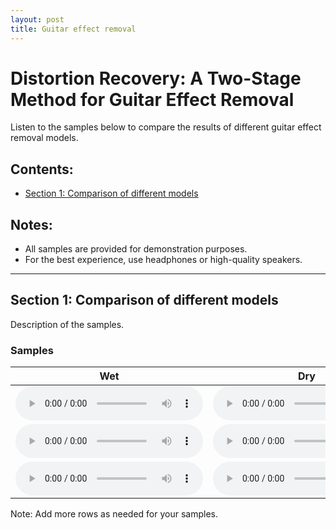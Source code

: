 ```yaml
---
layout: post
title: Guitar effect removal
---
```


# Distortion Recovery: A Two-Stage Method for Guitar Effect Removal

Listen to the samples below to compare the results of different guitar effect removal models.

## Contents:
- [Section 1: Comparison of different models](#section-1)

## Notes:
- All samples are provided for demonstration purposes.
- For the best experience, use headphones or high-quality speakers.

---

## Section 1: Comparison of different models

Description of the samples.

### Samples

| Wet | Dry | Ours | HifiGAN denoiser | Demucs V3 | DCUnet |
|-----|-----|------|------------------|-----------|--------|
| ![](samples/wet/632f4bd7ec54540015a63a0a-aug_57.wav) | ![](samples/dry/632f4bd7ec54540015a63a0a-aug_57.wav) | ![](samples/mel2mel_hifigan_finetune/632f4bd7ec54540015a63a0a-aug_57.wav) | ![](samples/hifigan-denoiser/632f4bd7ec54540015a63a0a-aug_57.wav) | ![](samples/Demucs_pred/632f4bd7ec54540015a63a0a-aug_57.wav) | ![](samples/DCUNet_pred/632f4bd7ec54540015a63a0a-aug_57.wav) |
| ![](samples/wet/631f6fe629df2500152e47ef-aug_43.wav) | ![](samples/dry/631f6fe629df2500152e47ef-aug_43.wav) | ![](samples/mel2mel_hifigan_finetune/631f6fe629df2500152e47ef-aug_43.wav) | ![](samples/hifigan-denoiser/631f6fe629df2500152e47ef-aug_43.wav) | ![](samples/Demucs_pred/631f6fe629df2500152e47ef-aug_43.wav) | ![](samples/DCUNet_pred/631f6fe629df2500152e47ef-aug_43.wav) |
| ![](samples/wet/6328b0b53467be00153923f4-aug_17.wav) | ![](samples/dry/6328b0b53467be00153923f4-aug_17.wav) | ![](samples/mel2mel_hifigan_finetune/6328b0b53467be00153923f4-aug_17.wav) | ![](samples/hifigan-denoiser/6328b0b53467be00153923f4-aug_17.wav) | ![](samples/Demucs_pred/6328b0b53467be00153923f4-aug_17.wav) | ![](samples/DCUNet_pred/6328b0b53467be00153923f4-aug_17.wav) |

Note: Add more rows as needed for your samples.
